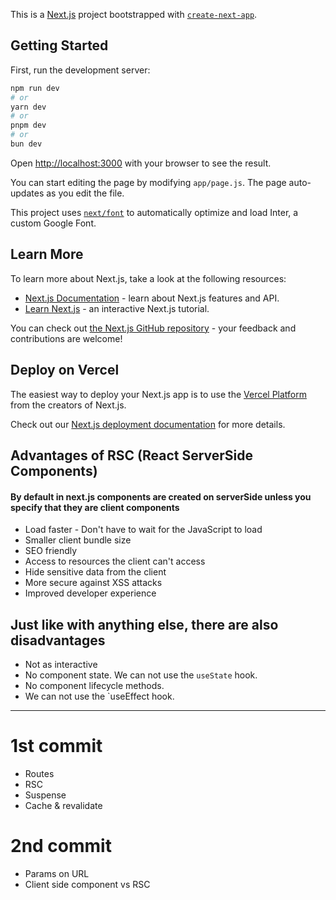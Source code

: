 This is a [Next.js](https://nextjs.org/) project bootstrapped with [`create-next-app`](https://github.com/vercel/next.js/tree/canary/packages/create-next-app).

## Getting Started

First, run the development server:

```bash
npm run dev
# or
yarn dev
# or
pnpm dev
# or
bun dev
```

Open [http://localhost:3000](http://localhost:3000) with your browser to see the result.

You can start editing the page by modifying `app/page.js`. The page auto-updates as you edit the file.

This project uses [`next/font`](https://nextjs.org/docs/basic-features/font-optimization) to automatically optimize and load Inter, a custom Google Font.

## Learn More

To learn more about Next.js, take a look at the following resources:

-  [Next.js Documentation](https://nextjs.org/docs) - learn about Next.js features and API.
-  [Learn Next.js](https://nextjs.org/learn) - an interactive Next.js tutorial.

You can check out [the Next.js GitHub repository](https://github.com/vercel/next.js/) - your feedback and contributions are welcome!

## Deploy on Vercel

The easiest way to deploy your Next.js app is to use the [Vercel Platform](https://vercel.com/new?utm_medium=default-template&filter=next.js&utm_source=create-next-app&utm_campaign=create-next-app-readme) from the creators of Next.js.

Check out our [Next.js deployment documentation](https://nextjs.org/docs/deployment) for more details.

## Advantages of RSC (React ServerSide Components)

#### By default in next.js components are created on serverSide unless you specify that they are client components

-  Load faster - Don't have to wait for the JavaScript to load
-  Smaller client bundle size
-  SEO friendly
-  Access to resources the client can't access
-  Hide sensitive data from the client
-  More secure against XSS attacks
-  Improved developer experience

## Just like with anything else, there are also disadvantages

-  Not as interactive
-  No component state. We can not use the `useState` hook.
-  No component lifecycle methods.
-  We can not use the `useEffect hook.

---

# 1st commit

-  Routes
-  RSC
-  Suspense
-  Cache & revalidate

# 2nd commit

-  Params on URL
-  Client side component vs RSC
